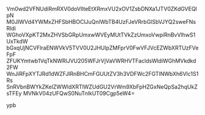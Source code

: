 Vm0wd2VFNUdiRmRXV0doVllteEtXRmxVU2xOV1ZsbDNXa1JTV0ZKdGVEQlpN
M0JIWVd4YWMxZHFSbHBOClJuQnlWbTB4UzFJeVRrbGlSbVJYQ2sweFNsRldi
WGhoVXpKT2MxZHVSbGRpUmxwWVEyMUtTVkZzUmxoVwpiRnBvVlhwS1UxTkdW
bGxqUjNCVFlraENWVkV5TVV0U2JHUlpZMFprV0FwVFJVcEZWbXRTUzFVeFpF
ZFUKYmtwb1VqTkNWRlJVU205WFJrVjVaVWRHVTFacldsWldiWGhMVkdkd2FW
WnJiRFpXYTJRd1dWZFJlRnBHCmFGUUtZV3h3VDFWc2FGTlNWbXh6Vlc1S1Rs
SnRVbnBWYkZKelZWWldXRTlWZUdGU2VrWm9XbFpHZGxNeQpSa2hqUkZsTFEy
MVNkV04zUFQwS0NuTnlkUT09Cgp5eW4=

ypb